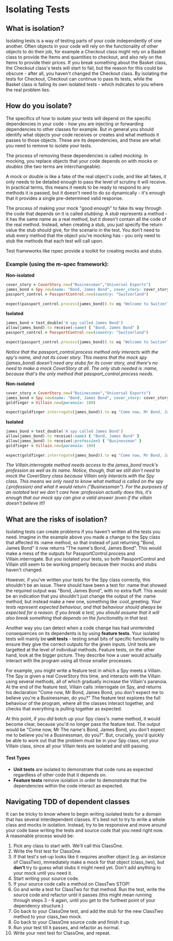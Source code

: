 # Isolating Tests

## What is isolation?
Isolating tests is a way of testing parts of your code independently of one another.  Often objects in your code will rely on the functionality of other objects to do their job, for example a Checkout class might rely on a Basket class to provide the Items and quantities to checkout, and also rely on the Items to provide their prices. If you break something about the Basket class, the Checkout class's tests will start to fail, but the reason for this could be obscure - after all, you haven't changed the Checkout class. By isolating the tests for Checkout, Checkout can continue to pass its tests, while the Basket class is failing its own isolated tests - which indicates to you where the real problem lies.

## How do you isolate?
The specifics of how to isolate your tests will depend on the specific dependencies in your code - how you are injecting or forwarding dependencies to other classes for example. But in general you should identify what objects your code receives or creates and what methods it passes to those objects. These are its dependencies, and these are what you need to remove to isolate your tests.

The process of removing these dependencies is called *mocking*. In mocking, you replace objects that your code depends on with *mocks* or *doubles* (the two terms are interchangeable).

A mock or double is like a fake of the real object's code, and like all fakes, it only needs to be detailed enough to pass the level of scrutiny it will receive. In practical terms, this means it needs to be ready to respond to any methods it is passed, but it doesn't need to do so dynamically - it's enough that it provides a single pre-determined valid response.

The process of making your mock "good enough" to fake its way through the code that depends on it is called *stubbing*.  A *stub* represents a method - it has the same name as a real method, but it doesn't contain all the code of the real method. Instead, when creating a stub, you just specify the return value the stub should give, for the scenario in the test. You don't need to stub every method that the object you're mocking has - you only need to stub the methods that each test will call upon.

Test frameworks like rspec provide a toolkit for creating mocks and stubs.

### Example (using the m-spec framework):

**Non-isolated**  
```ruby
cover_story = CoverStory.new("Businessman","Universal Exports")
james_bond = Spy.new(name: "Bond, James Bond", cover_story: cover_story)
passport_control = PassportControl.new(country: "Switzerland")
  
expect(passport_control.process(james_bond)).to eq "Welcome to Switzerland, Bond, James Bond."
```

**Isolated**  
```ruby
james_bond = test_double('A spy called James Bond') 
allow(james_bond).to receive(:name) { "Bond, James Bond" } 
passport_control = PassportControl.new(country: "Switzerland")
  
expect(passport_control.process(james_bond)).to eq "Welcome to Switzerland, Bond, James Bond."
```

*Notice that the passport_control.process method only interacts with the spy's name, and not its cover story. This means that the mock spy (james_bond) doesn't need any stubs for its cover story, and there's no need to make a mock CoverStory at all. The only stub needed is :name, because that's the only method that passport_control.process needs.*
  
  
**Non-isolated**  
```ruby
cover_story = CoverStory.new("Businessman","Universal Exports")
james_bond = Spy.new(name: "Bond, James Bond", cover_story: cover_story)
goldfinger = Villain.new(paranoia: 100)
  
expect(goldfinger.interrogate(james_bond)).to eq "Come now, Mr Bond, James Bond, you don't expect me to believe you're a Businessman, do you?"
```

**Isolated**  
```ruby
james_bond = test_double('A spy called James Bond') 
allow(james_bond).to receive(:name) { "Bond, James Bond" } 
allow(james_bond).to receive(:profession) { "Businessman" } 
goldfinger = Villain.new(paranoia: 100)
  
expect(goldfinger.interrogate(james_bond)).to eq "Come now, Mr Bond, James Bond, you don't expect me to believe you're a Businessman, do you?"
```

*The Villain.interrogate method needs access to the james_bond mock's profession as well as its name. Notice, though, that we still don't need to mock the CoverStory class because Villain only interacts with the Spy class. This means we only need to know what method is called on the spy (:profession) and what it would return ("Businessman"). For the purposes of an isolated test we don't care how :profession actually does this, it's enough that our mock spy can give a valid answer (even if the villain doesn't believe it!)*

  
## What are the risks of isolation?
Isolating tests can create problems if you haven't written all the tests you need. Imagine in the example above you made a change to the Spy class that affected its :name method, so that instead of just returning "Bond, James Bond" it now returns "The name's Bond, James Bond". This would make a mess of the outputs for PassportControl.process and Villain.interrogate. But you isolated your tests, so both PassportControl and Villain still seem to be working properly because their mocks and stubs haven't changed. 

However, if you've written your tests for the Spy class correctly, this shouldn't be an issue. There should have been a test for :name that showed the required output was "Bond, James Bond", with no extra fluff.  This would be an indication that you shouldn't just change the output of the :name method, but instead make a new one, something like :cool_greeting. *Your tests represent expected behaviour, and that behaviour should always be expected for a reason. If you break a test, you should assume that it will also break something that depends on the functionality in that test.*
  
Another way you can detect when a code change has had unintended consequences on its dependents is by using **feature tests**. Your isolated tests will mainly be **unit tests** - testing small bits of specific functionality to ensure they give the correct outputs for the given inputs. Unit tests are targetted at the level of individual methods. Feature tests, on the other hand, look at the bigger picture. They describe how a user would actually interact with the program using all those smaller processes.
  
For example, you might write a feature test in which a Spy meets a Villain. The Spy is given a real CoverStory this time, and interacts with the Villain using several methods, all of which gradually increase the Villain's paranoia. At the end of the feature test, Villain calls :interrogate on Spy, and returns his declaration "Come now, Mr Bond, James Bond, you don't expect me to believe you're a Businessman, do you?"  The feature test explores the full behaviour of the program, where all the classes interact together, and checks that everything is pulling together as expected.

At this point, if you *did* botch up your Spy class's :name method, it would become clear, because you'd no longer pass the feature test. The output would be "Come now, Mr The name's Bond, James Bond, you don't expect me to believe you're a Businessman, do you?". But, crucially, you'd quickly be able to work out that the problem must be in your Spy class, not your Villain class, since all your Villain tests are isolated and still passing.
  
#### Test Types
* **Unit tests** are isolated to demonstrate that code runs as expected regardless of other code that it depends on.
* **Feature tests** remove isolation in order to demonstrate that the dependencies within the code interact as expected.


## Navigating TDD of dependent classes

It can be tricky to know where to begin writing isolated tests for a domain that has several interdependent classes. It's best not to try to write a whole class and mocks in isolation.  Instead, try to be responsive and move around your code base writing the tests and source code that you need right now. A reasonable process would be:

1. Pick any class to start with. We'll call this ClassOne.
1. Write the first test for ClassOne.
1. If that test's set-up looks like it requires another object (e.g. an instance of ClassTwo), immediately make a mock for that object (class_two), but **don't** try to guess what stubs it might need yet. Don't add anything to your mock until you need it.
1. Start writing your source code.
1. If your source code calls a method on ClassTwo STOP!
1. Go and write a test for ClassTwo for that method. Run the test, write the source code and refactor until it passes (this might mean running through steps 3 - 6 again, until you get to the furthest point of your dependency structure.)
1. Go back to your ClassOne test, and add the stub for the new ClassTwo method to your class_two mock.
1. Go back to your ClassOne source code and finish it up.
1. Run your test till it passes, and refactor as normal.
1. Write your next test for ClassOne, and repeat.
